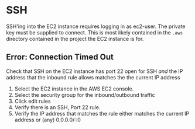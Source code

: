 # SSH

SSH'ing into the EC2 instance requires logging in as ec2-user.  The private key must be supplied to
connect.  This is most likely contained in the `.aws` directory contained in the project the EC2
instance is for.

## Error: Connection Timed Out

Check that SSH on the EC2 instance has port 22 open for SSH _and_ the IP address that the inbound
rule allows matches the the current IP address

1.  Select the EC2 instance in the AWS EC2 console.
2.  Select the security group for the inbound/outbound traffic
3.  Click edit rules
4.  Verify there is an SSH, Port 22 rule.
5.  Verify the IP address that matches the rule either matches the current IP address or 
(any) 0.0.0.0/::0
